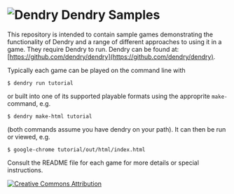 ![Dendry](http://dendry.org/img/logo_64.png) Dendry Samples
======

This repository is intended to contain sample games demonstrating the
functionality of Dendry and a range of different approaches to using
it in a game. They require Dendry to run. Dendry can be found at:
[https://github.com/dendry/dendry](https://github.com/dendry/dendry).

Typically each game can be played on the command line with

    $ dendry run tutorial

or built into one of its supported playable formats using the
approprite `make-` command, e.g.

    $ dendry make-html tutorial

(both commands assume you have dendry on your path). It can then be
run or viewed, e.g.

    $ google-chrome tutorial/out/html/index.html

Consult the README file for each game for more details or special
instructions.

[![Creative Commons Attribution](https://i.creativecommons.org/l/by/4.0/88x31.png)](http://creativecommons.org/licenses/by/4.0/)
